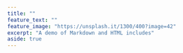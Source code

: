 ```yaml
---
title: ""
feature_text: ""
feature_image: "https://unsplash.it/1300/400?image=42"
excerpt: "A demo of Markdown and HTML includes"
aside: true
---
```

